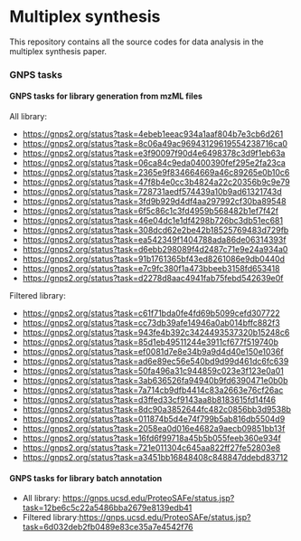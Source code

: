 # Multiplex synthesis

This repository contains all the source codes for data analysis in the multiplex synthesis paper.


### GNPS tasks
#### GNPS tasks for library generation from mzML files

All library:
- https://gnps2.org/status?task=4ebeb1eeac934a1aaf804b7e3cb6d261
- https://gnps2.org/status?task=8c06a49ac96943129619554238716ca0
- https://gnps2.org/status?task=e3f90097f90d4e6498378c3d9f1eb63a
- https://gnps2.org/status?task=06ca84c9eda0400390fef295e2fa23ca
- https://gnps2.org/status?task=2365e9f834664669a46c89265e0b10c6
- https://gnps2.org/status?task=47f8b4e0cc3b4824a22c20356b9c9e79
- https://gnps2.org/status?task=728731aedf574439a10b9ad61321743d
- https://gnps2.org/status?task=3fd9b929d4df4aa297992cf30ba89548
- https://gnps2.org/status?task=6f5c86c1c3fd4959b568482b1ef7f42f
- https://gnps2.org/status?task=46e04dc1e1df4298b726bc3db51ec681
- https://gnps2.org/status?task=308dcd62e2be42b18525769483d729fb
- https://gnps2.org/status?task=ea542349f1404788ada86de06314393f
- https://gnps2.org/status?task=d6ebb298089f4d2487c71e9e24a934a0
- https://gnps2.org/status?task=91b1761365bf43ed8261086e9db0440d
- https://gnps2.org/status?task=e7c9fc380f1a473bbeeb3158fd653418
- https://gnps2.org/status?task=d2278d8aac4941fab75febd542639e0f

Filtered library:
- https://gnps2.org/status?task=c61f71bda0fe4fd69b5099cefd307722
- https://gnps2.org/status?task=cc73db39afe14946a0ab014bffc882f3
- https://gnps2.org/status?task=943fe4b392c3424493537320b15248c6
- https://gnps2.org/status?task=85d1eb49511244e3911cf677f519740b
- https://gnps2.org/status?task=ef0081d7e8e34b9a9d4d40e150e1036f
- https://gnps2.org/status?task=ad6e89ec56e540bd9d99d461dc6fc639
- https://gnps2.org/status?task=50fa496a31c944859c023e3f123e0a01
- https://gnps2.org/status?task=3ab636526fa94940b9fd6390471e0b0b
- https://gnps2.org/status?task=7a714cb9dfb4414c83a2663e76cf26ac
- https://gnps2.org/status?task=d3ffed33cf9143aa8b8183615fd14f46
- https://gnps2.org/status?task=8dc90a3852644fc482c0856bb3d9538b
- https://gnps2.org/status?task=011874b5d4e74f799b5ab816db5504d9
- https://gnps2.org/status?task=2058ea0d016e4682a9aecb09851bb13f
- https://gnps2.org/status?task=16fd6f99718a45b5b055feeb360e934f
- https://gnps2.org/status?task=721e011304c645aa822ff27fe52803e8
- https://gnps2.org/status?task=a3451bb16848408c848847ddebd83712

#### GNPS tasks for library batch annotation

- All library: https://gnps.ucsd.edu/ProteoSAFe/status.jsp?task=12be6c5c22a5486bba2679e8139edb41
- Filtered library:https://gnps.ucsd.edu/ProteoSAFe/status.jsp?task=6d032deb2fb0489e83ce35a7e4542f76
